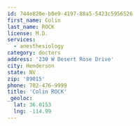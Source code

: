 ```yaml
---
id: 744e820e-b0e9-4197-88a5-5423c5956526
first_name: Colin
last_name: ROCK
license: M.D.
services:
  - anesthesiology
category: doctors
address: '230 W Desert Rose Drive'
city: Henderson
state: NV
zip: '89015'
phone: 702-476-9999
title: 'Colin ROCK'
_geoloc:
  lat: 36.0153
  lng: -114.99
---
```


